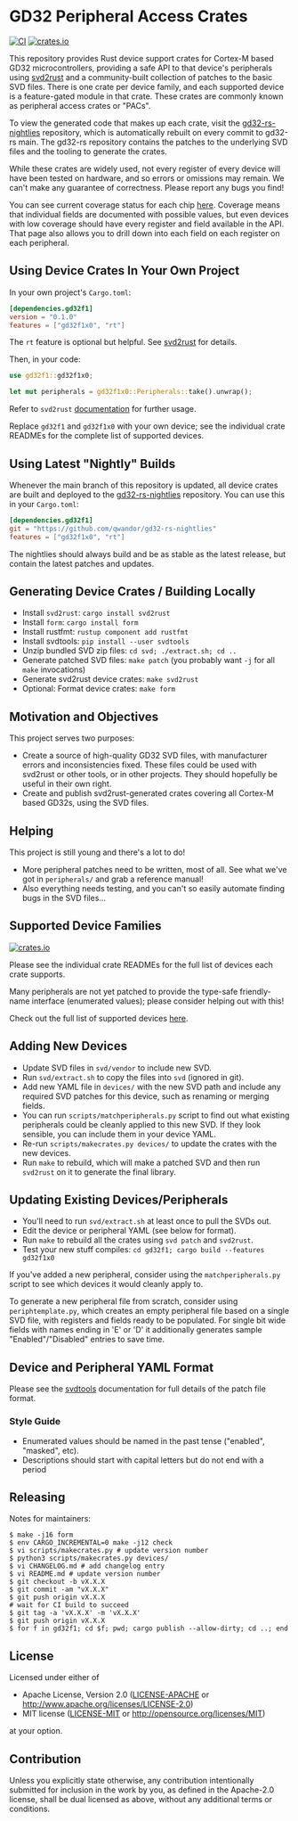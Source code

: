 # GD32 Peripheral Access Crates

[![CI](https://github.com/qwandor/gd32-rs/workflows/CI/badge.svg?branch=main)](https://github.com/qwandor/gd32-rs)
[![crates.io](https://img.shields.io/crates/v/gd32f1.svg?label=gd32f1)](https://crates.io/crates/gd32f1)

This repository provides Rust device support crates for Cortex-M based GD32
microcontrollers, providing a safe API to that device's peripherals using
[svd2rust] and a community-built collection of patches to the basic SVD files.
There is one crate per device family, and each supported device is a
feature-gated module in that crate. These crates are commonly known as
peripheral access crates or "PACs".

[svd2rust]: https://github.com/rust-embedded/svd2rust

To view the generated code that makes up each crate, visit the
[gd32-rs-nightlies](https://github.com/qwandor/gd32-rs-nightlies)
repository, which is automatically rebuilt on every commit to gd32-rs main.
The gd32-rs repository contains the patches to the underlying SVD files and
the tooling to generate the crates.

While these crates are widely used, not every register of every device will
have been tested on hardware, and so errors or omissions may remain. We can't
make any guarantee of correctness. Please report any bugs you find!

You can see current coverage status for each chip
[here](https://qwandor.github.io/gd32-rs/). Coverage means that individual fields are
documented with possible values, but even devices with low coverage should
have every register and field available in the API. That page also allows you
to drill down into each field on each register on each peripheral.

## Using Device Crates In Your Own Project

In your own project's `Cargo.toml`:
```toml
[dependencies.gd32f1]
version = "0.1.0"
features = ["gd32f1x0", "rt"]
```

The `rt` feature is optional but helpful. See
[svd2rust](https://docs.rs/svd2rust/latest/svd2rust/#the-rt-feature) for
details.

Then, in your code:

```rust
use gd32f1::gd32f1x0;

let mut peripherals = gd32f1x0::Peripherals::take().unwrap();
```

Refer to `svd2rust` [documentation](https://docs.rs/svd2rust) for further usage.

Replace `gd32f1` and `gd32f1x0` with your own device; see the individual
crate READMEs for the complete list of supported devices.

## Using Latest "Nightly" Builds

Whenever the main branch of this repository is updated, all device crates are
built and deployed to the
[gd32-rs-nightlies](https://github.com/qwandor/gd32-rs-nightlies)
repository. You can use this in your `Cargo.toml`:

```toml
[dependencies.gd32f1]
git = "https://github.com/qwandor/gd32-rs-nightlies"
features = ["gd32f1x0", "rt"]
```

The nightlies should always build and be as stable as the latest release, but
contain the latest patches and updates.


## Generating Device Crates / Building Locally

* Install `svd2rust`: `cargo install svd2rust`
* Install `form`: `cargo install form`
* Install rustfmt: `rustup component add rustfmt`
* Install svdtools: `pip install --user svdtools`
* Unzip bundled SVD zip files: `cd svd; ./extract.sh; cd ..`
* Generate patched SVD files: `make patch` (you probably want `-j` for all `make` invocations)
* Generate svd2rust device crates: `make svd2rust`
* Optional: Format device crates: `make form`

## Motivation and Objectives

This project serves two purposes:

* Create a source of high-quality GD32 SVD files, with manufacturer errors
  and inconsistencies fixed. These files could be used with svd2rust or other
  tools, or in other projects. They should hopefully be useful in their own
  right.
* Create and publish svd2rust-generated crates covering all Cortex-M based GD32s, using
  the SVD files.

## Helping

This project is still young and there's a lot to do!

* More peripheral patches need to be written, most of all. See what we've got
  in `peripherals/` and grab a reference manual!
* Also everything needs testing, and you can't so easily automate finding bugs
  in the SVD files...

## Supported Device Families

[![crates.io](https://img.shields.io/crates/v/gd32f1.svg?label=gd32f1)](https://crates.io/crates/gd32f1)

Please see the individual crate READMEs for the full list of devices each crate
supports.

Many peripherals are not yet patched to provide the type-safe friendly-name
interface (enumerated values); please consider helping out with this!

Check out the full list of supported devices [here](https://gd32-rs.github.io/gd32-rs/).

## Adding New Devices

* Update SVD files in `svd/vendor` to include new SVD.
* Run `svd/extract.sh` to copy the files into `svd` (ignored in git).
* Add new YAML file in `devices/` with the new SVD path and include any
  required SVD patches for this device, such as renaming or merging fields.
* You can run `scripts/matchperipherals.py` script to find out what existing
  peripherals could be cleanly applied to this new SVD. If they look sensible,
  you can include them in your device YAML.
* Re-run `scripts/makecrates.py devices/` to update the crates with the new devices.
* Run `make` to rebuild, which will make a patched SVD and then run `svd2rust`
  on it to generate the final library.

## Updating Existing Devices/Peripherals

* You'll need to run `svd/extract.sh` at least once to pull the SVDs out.
* Edit the device or peripheral YAML (see below for format).
* Run `make` to rebuild all the crates using `svd patch` and `svd2rust`.
* Test your new stuff compiles: `cd gd32f1; cargo build --features gd32f1x0`

If you've added a new peripheral, consider using the `matchperipherals.py`
script to see which devices it would cleanly apply to.

To generate a new peripheral file from scratch, consider using
`periphtemplate.py`, which creates an empty peripheral file based on a single
SVD file, with registers and fields ready to be populated. For single bit wide
fields with names ending in 'E' or 'D' it additionally generates sample
"Enabled"/"Disabled" entries to save time.

## Device and Peripheral YAML Format

Please see the [svdtools](https://github.com/stm32-rs/svdtools) documentation
for full details of the patch file format.


### Style Guide

* Enumerated values should be named in the past tense ("enabled", "masked",
  etc).
* Descriptions should start with capital letters but do not end with a period

## Releasing

Notes for maintainers:

```
$ make -j16 form
$ env CARGO_INCREMENTAL=0 make -j12 check
$ vi scripts/makecrates.py # update version number
$ python3 scripts/makecrates.py devices/
$ vi CHANGELOG.md # add changelog entry
$ vi README.md # update version number
$ git checkout -b vX.X.X
$ git commit -am "vX.X.X"
$ git push origin vX.X.X
# wait for CI build to succeed
$ git tag -a 'vX.X.X' -m 'vX.X.X'
$ git push origin vX.X.X
$ for f in gd32f1; cd $f; pwd; cargo publish --allow-dirty; cd ..; end
```

## License

Licensed under either of

- Apache License, Version 2.0 ([LICENSE-APACHE](LICENSE-APACHE) or http://www.apache.org/licenses/LICENSE-2.0)
- MIT license ([LICENSE-MIT](LICENSE-MIT) or http://opensource.org/licenses/MIT)

at your option.

## Contribution

Unless you explicitly state otherwise, any contribution intentionally submitted
for inclusion in the work by you, as defined in the Apache-2.0 license, shall be
dual licensed as above, without any additional terms or conditions.

